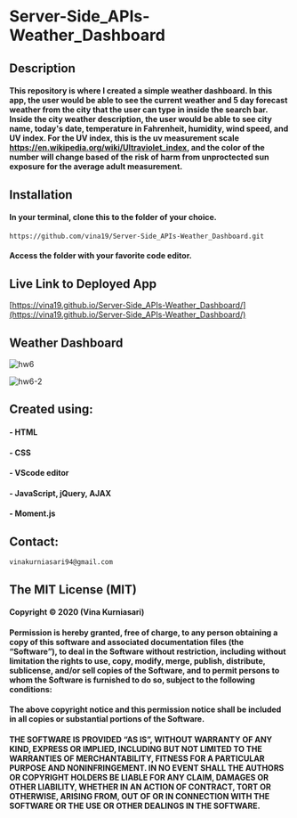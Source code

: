 # Server-Side_APIs-Weather_Dashboard
## Description
#### This repository is where I created a simple weather dashboard. In this app, the user would be able to see the current weather and 5 day forecast weather from the city that the user can type in inside the search bar. Inside the city weather description, the user would be able to see city name, today's date, temperature in Fahrenheit, humidity, wind speed, and UV index. For the UV index, this is the uv measurement scale https://en.wikipedia.org/wiki/Ultraviolet_index, and the color of the number will change based of the risk of harm from unproctected sun exposure for the average adult measurement.

## Installation
#### In your terminal, clone this to the folder of your choice.

    https://github.com/vina19/Server-Side_APIs-Weather_Dashboard.git

#### Access the folder with your favorite code editor.

## Live Link to Deployed App

[https://vina19.github.io/Server-Side_APIs-Weather_Dashboard/](https://vina19.github.io/Server-Side_APIs-Weather_Dashboard/)

## Weather Dashboard

![hw6](https://user-images.githubusercontent.com/46719712/98486459-fe6fd700-21e2-11eb-88db-077395cdb30b.png)

![hw6-2](https://user-images.githubusercontent.com/46719712/98486461-ffa10400-21e2-11eb-93a8-cb58e5304e3a.png)

## Created using:
#### - HTML
#### - CSS
#### - VScode editor
#### - JavaScript, jQuery, AJAX
#### - Moment.js

## Contact:
    vinakurniasari94@gmail.com

## The MIT License (MIT)
#### Copyright © 2020 (Vina Kurniasari)

#### Permission is hereby granted, free of charge, to any person obtaining a copy of this software and associated documentation files (the “Software”), to deal in the Software without restriction, including without limitation the rights to use, copy, modify, merge, publish, distribute, sublicense, and/or sell copies of the Software, and to permit persons to whom the Software is furnished to do so, subject to the following conditions:

#### The above copyright notice and this permission notice shall be included in all copies or substantial portions of the Software.

#### THE SOFTWARE IS PROVIDED “AS IS”, WITHOUT WARRANTY OF ANY KIND, EXPRESS OR IMPLIED, INCLUDING BUT NOT LIMITED TO THE WARRANTIES OF MERCHANTABILITY, FITNESS FOR A PARTICULAR PURPOSE AND NONINFRINGEMENT. IN NO EVENT SHALL THE AUTHORS OR COPYRIGHT HOLDERS BE LIABLE FOR ANY CLAIM, DAMAGES OR OTHER LIABILITY, WHETHER IN AN ACTION OF CONTRACT, TORT OR OTHERWISE, ARISING FROM, OUT OF OR IN CONNECTION WITH THE SOFTWARE OR THE USE OR OTHER DEALINGS IN THE SOFTWARE.
